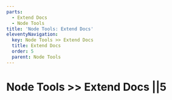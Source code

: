 ```yaml
---
parts:
  - Extend Docs
  - Node Tools
title: 'Node Tools: Extend Docs'
eleventyNavigation:
  key: Node Tools >> Extend Docs
  title: Extend Docs
  order: 5
  parent: Node Tools
---
```


# Node Tools >> Extend Docs ||5
